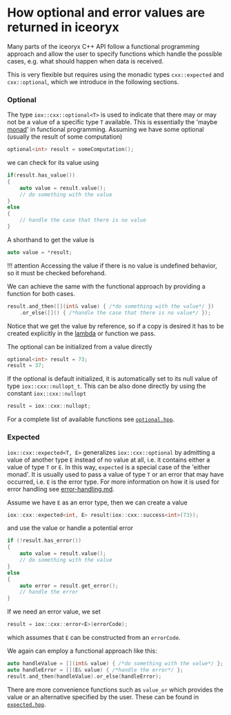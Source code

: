 # How optional and error values are returned in iceoryx

Many parts of the iceoryx C++ API follow a functional programming approach and allow the user to specify functions 
which handle the possible cases, e.g. what should happen when data is received.

This is very flexible but requires using the monadic types ``cxx::expected`` and ``cxx::optional``, which we
introduce in the following sections.

### Optional

The type ``iox::cxx::optional<T>`` is used to indicate that there may or may not be a value of a specific type ``T``
available. This is essentially the 'maybe [monad](https://en.wikipedia.org/wiki/Monad_(functional_programming))' in 
functional programming. Assuming we have some optional (usually the result of some computation)

```cpp
optional<int> result = someComputation();
```

we can check for its value using
```cpp
if(result.has_value())
{
    auto value = result.value();
    // do something with the value
}
else
{
    // handle the case that there is no value
}
```
A shorthand to get the value is
```cpp
auto value = *result;
```

!!! attention
Accessing the value if there is no value is undefined behavior, so it must be checked beforehand.

We can achieve the same with the functional approach by providing a function for both cases.

```cpp
result.and_then([](int& value) { /*do something with the value*/ })
    .or_else([]() { /*handle the case that there is no value*/ });
```
Notice that we get the value by reference, so if a copy is desired it has to be created explicitly in the 
[lambda](https://en.wikipedia.org/wiki/Anonymous_function#C++_(since_C++11)) or function we pass.

The optional can be initialized from a value directly
```cpp
optional<int> result = 73;
result = 37;
```
If the optional is default initialized, it is automatically set to its null value of type ``iox::cxx::nullopt_t``. 
This can be also done directly by using the constant ``iox::cxx::nullopt``

```cpp
result = iox::cxx::nullopt;
```

For a complete list of available functions see 
[``optional.hpp``](https://github.com/eclipse-iceoryx/iceoryx/blob/master/iceoryx_utils/include/iceoryx_utils/cxx/optional.hpp).

### Expected
``iox::cxx::expected<T, E>`` generalizes ``iox::cxx::optional`` by admitting a value of another type ``E`` instead of
no value at all, i.e. it contains either a value of type ``T`` or ``E``. In this way, ``expected`` is a special case of 
the 'either monad'. It is usually used to pass a value of type ``T`` or an error that may have occurred, i.e. ``E`` is the
error type. For more information on how it is used for error handling see
[error-handling.md](https://github.com/eclipse-iceoryx/iceoryx/blob/master/doc/design/error-handling.md).

Assume we have ``E`` as an error type, then we can create a value
```cpp
iox::cxx::expected<int, E> result(iox::cxx::success<int>(73));
```

and use the value or handle a potential error
```cpp
if (!result.has_error())
{
    auto value = result.value();
    // do something with the value
}
else
{
    auto error = result.get_error();
    // handle the error
}
```

If we need an error value, we set
```cpp
result = iox::cxx::error<E>(errorCode);
```
which assumes that ``E`` can be constructed from an ``errorCode``.

We again can employ a functional approach like this:
```cpp
auto handleValue = [](int& value) { /*do something with the value*/ };
auto handleError = [](E& value) { /*handle the error*/ };
result.and_then(handleValue).or_else(handleError);
```

There are more convenience functions such as ``value_or`` which provides the value or an alternative specified by the
user. These can be found in 
[``expected.hpp``](https://github.com/eclipse-iceoryx/iceoryx/blob/master/iceoryx_utils/include/iceoryx_utils/cxx/expected.hpp).
